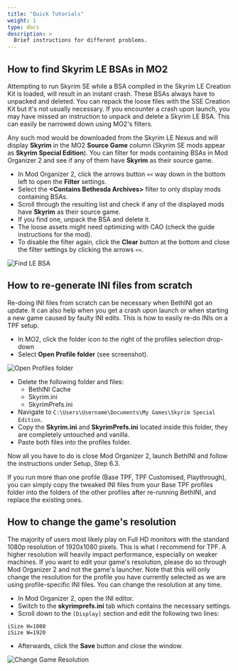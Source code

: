 ```yaml
---
title: "Quick Tutorials"
weight: 1
type: docs
description: >
  Brief instructions for different problems.
---
```


## How to find Skyrim LE BSAs in MO2

Attempting to run Skyrim SE while a BSA compiled in the Skyrim LE Creation Kit is loaded, will result in an instant crash. These BSAs always have to unpacked and deleted. You can repack the loose files with the SSE Creation Kit but it's not usually necessary. If you encounter a crash upon launch, you may have missed an instruction to unpack and delete a Skyrim LE BSA. This can easily be narrowed down using MO2's filters.

Any such mod would be downloaded from the Skyrim LE Nexus and will display **Skyrim** in the MO2 **Source Game** column (Skyrim SE mods appear as **Skyrim Special Edition**). You can filter for mods containing BSAs in Mod Organizer 2 and see if any of them have **Skyrim** as their source game.

- In Mod Organizer 2, click the arrows button `<<` way down in the bottom left to open the **Filter** settings.
- Select the **<Contains Bethesda Archives\>** filter to only display mods containing BSAs.
- Scroll through the resulting list and check if any of the displayed mods have **Skyrim** as their source game.
- If you find one, unpack the BSA and delete it.
- The loose assets might need optimizing with CAO (check the guide instructions for the mod).
- To disable the filter again, click the **Clear** button at the bottom and close the filter settings by clicking the arrows `<<`.

![Find LE BSA](/Pictures/resources/find_le_bsa.png)

## How to re-generate INI files from scratch

Re-doing INI files from scratch can be necessary when BethINI got an update. It can also help when you get a crash upon launch or when starting a new game caused by faulty INI edits. This is how to easily re-do INIs on a TPF setup.

- In MO2, click the folder icon to the right of the profiles selection drop-down
- Select **Open Profile folder** (see screenshot).

![Open Profiles folder](/Pictures/faq/open_profiles_folder.png)

- Delete the following folder and files:
  - BethINI Cache
  - Skyrim.ini
  - SkyrimPrefs.ini
- Navigate to `C:\Users\Username\Documents\My Games\Skyrim Special Edition`.
- Copy the **Skyrim.ini** and **SkyrimPrefs.ini** located inside this folder, they are completely untouched and vanilla.
- Paste both files into the profiles folder.

Now all you have to do is close Mod Organizer 2, launch BethINI and follow the instructions under Setup, Step 6.3.

If you run more than one profile (Base TPF, TPF Customised, Playthrough), you can simply copy the tweaked INI files from your Base TPF profiles folder into the folders of the other profiles after re-running BethINI, and replace the existing ones.

## How to change the game's resolution

The majority of users most likely play on Full HD monitors with the standard 1080p resolution of 1920x1080 pixels. This is what I recommend for TPF. A higher resolution will heavily impact performance, especially on weaker machines. If you want to edit your game's resolution, please do so through Mod Organizer 2 and not the game's launcher. Note that this will only change the resolution for the profile you have currently selected as we are using profile-specific INI files. You can change the resolution at any time.

- In Mod Organizer 2, open the INI editor.
- Switch to the **skyrimprefs.ini** tab which contains the necessary settings.
- Scroll down to the `[Display]` section and edit the following two lines:

```
iSize H=1080
iSize W=1920
```

- Afterwards, click the **Save** button and close the window. 

![Change Game Resolution](/Pictures/resources/change_game_resolution.png)